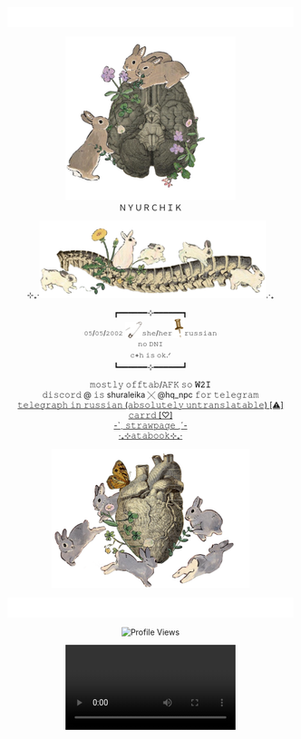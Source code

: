 <p align="center"
<br> <img width="1000" src='https://github.com/amygdala-hippocampal/amygdala-hippocampal/blob/main/%D0%BC%D1%8F%D0%BA.png?raw=true'> 
</p> 

<p align="center"
<br> <img width="300" src='https://github.com/amygdala-hippocampal/amygdala-hippocampal/blob/main/%D0%B4%D0%BE%D0%BC.png?raw=true'>
<br>ＮＹＵＲＣＨＩＫ 
</p> 

<p align="center"> 
⊹₊·<img width="400" src="https://github.com/amygdala-hippocampal/amygdala-hippocampal/blob/main/%D1%83%D1%81%D1%82%D0%B0%D0%BB%D1%8B%D0%B5%20%D0%BF%D0%BE%D0%B7%D0%B2%D0%BE%D0%BD%D0%BA%D0%B8.png?raw=true"
</p>.·₊
 
<p align="center"
<br>┏━━━━━━⊹━━━━━━┓
<br><sup>𝟶𝟻/𝟶𝟻/𝟸𝟶𝟶𝟸</sup> <img width="30" src='https://github.com/amygdala-hippocampal/amygdala-hippocampal/blob/main/%D1%81%D0%BA%D1%80%D0%B5%D0%BF%D0%BA%D0%B0.png?raw=true'><sup>𝚜𝚑𝚎/𝚑𝚎𝚛</sup><img width="21" src='https://github.com/amygdala-hippocampal/amygdala-hippocampal/blob/main/%D0%BF%D0%B8%D0%BD.png?raw=true'><sup>𝚛𝚞𝚜𝚜𝚒𝚊𝚗</sup>
<br> <sup>𝚗𝚘 𝙳𝙽𝙸</sup>
<br> <sup>𝚌+𝚑 𝚒𝚜 𝚘𝚔.ᐟ</sup>
<br>┗━━━━━━⊹━━━━━━┛

<p align="center"
<br> 𝚖𝚘𝚜𝚝𝚕𝚢 𝚘𝚏𝚏𝚝𝚊𝚋/𝙰𝙵𝙺 𝚜𝚘 <strong>𝚆𝟸𝙸</strong>
<br> 𝚍𝚒𝚜𝚌𝚘𝚛𝚍 @ 𝚒𝚜 shuraleika ╳︎ @hq_npc 𝚏𝚘𝚛 𝚝𝚎𝚕𝚎𝚐𝚛𝚊𝚖
<br> <a href="https://telegra.ph/hq-npc-info-01-07"> 𝚝𝚎𝚕𝚎𝚐𝚛𝚊𝚙𝚑 𝚒𝚗 𝚛𝚞𝚜𝚜𝚒𝚊𝚗 (𝚊𝚋𝚜𝚘𝚕𝚞𝚝𝚎𝚕𝚢 𝚞𝚗𝚝𝚛𝚊𝚗𝚜𝚕𝚊𝚝𝚊𝚋𝚕𝚎) [⚠︎] </a> 
<br> <a href="https://nyurchik.carrd.co"> 𝚌𝚊𝚛𝚛𝚍 [♡] </a> 
<br> <a href="https://hqnpc.straw.page/"> -ˋˏ 𝚜𝚝𝚛𝚊𝚠𝚙𝚊𝚐𝚎 ˎˊ-</a> 
<br> <a href="https://nyurch.atabook.org/"> ·₊⊹𝚊𝚝𝚊𝚋𝚘𝚘𝚔⊹₊· </a> 
</p>
<p align="center"
<br> <img width="350" src='https://github.com/amygdala-hippocampal/amygdala-hippocampal/blob/main/%D0%B2%20%D0%BB%D0%B5%D1%81%D1%83%20%D1%82%D0%B0%D0%BD%D1%86%D1%8B.png?raw=true'> 
</p> 

<p align="center"
<br> <img width="1000" src='https://github.com/amygdala-hippocampal/amygdala-hippocampal/blob/main/%D0%BC%D1%8F%D0%BA.png?raw=true'> 
</p> 

<p align="center">
  <img src="https://komarev.com/ghpvc/?username=amygdala-hippocampal&style=for-the-badge&color=998973" alt="Profile Views"/>
</p>

<div align="center">
<video src="https://github.com/user-attachments/assets/475f7691-3079-4d3a-b08b-c530dd50d29f"
</div>
